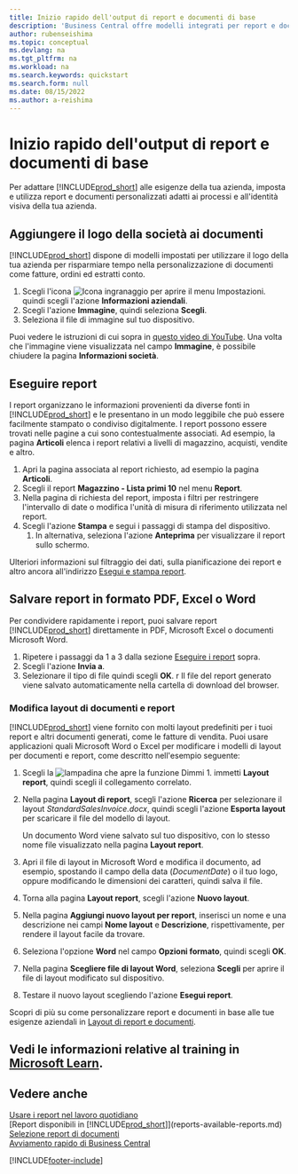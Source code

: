 ```yaml
---
title: Inizio rapido dell'output di report e documenti di base
description: 'Business Central offre modelli integrati per report e documenti, con molte opzioni di personalizzazione per adattarli alle esigenze della tua azienda.'
author: rubenseishima
ms.topic: conceptual
ms.devlang: na
ms.tgt_pltfrm: na
ms.workload: na
ms.search.keywords: quickstart
ms.search.form: null
ms.date: 08/15/2022
ms.author: a-reishima
---
```


# <a name="basic-reports-and-documents-output-quick-start" />Inizio rapido dell'output di report e documenti di base

Per adattare [!INCLUDE[prod_short](includes/prod_short.md)] alle esigenze della tua azienda, imposta e utilizza report e documenti personalizzati adatti ai processi e all'identità visiva della tua azienda.

## <a name="add-your-company-logo-to-documents" />Aggiungere il logo della società ai documenti

[!INCLUDE[prod_short](includes/prod_short.md)] dispone di modelli impostati per utilizzare il logo della tua azienda per risparmiare tempo nella personalizzazione di documenti come fatture, ordini ed estratti conto.

1. Scegli l'icona ![Icona ingranaggio per aprire il menu Impostazioni.](media/ui-experience/settings_icon_small.png) quindi scegli l'azione **Informazioni aziendali**.
2. Scegli l'azione **Immagine**, quindi seleziona **Scegli**.
3. Seleziona il file di immagine sul tuo dispositivo.

Puoi vedere le istruzioni di cui sopra in [questo video di YouTube](https://www.youtube.com/watch?v=AatXbKF1NGg). Una volta che l'immagine viene visualizzata nel campo **Immagine**, è possibile chiudere la pagina **Informazioni società**.

## <a name="run-reports" />Eseguire report

I report organizzano le informazioni provenienti da diverse fonti in [!INCLUDE[prod_short](includes/prod_short.md)] e le presentano in un modo leggibile che può essere facilmente stampato o condiviso digitalmente. I report possono essere trovati nelle pagine a cui sono contestualmente associati. Ad esempio, la pagina **Articoli** elenca i report relativi a livelli di magazzino, acquisti, vendite e altro.

1. Apri la pagina associata al report richiesto, ad esempio la pagina **Articoli**.
2. Scegli il report **Magazzino - Lista primi 10** nel menu **Report**.
3. Nella pagina di richiesta del report, imposta i filtri per restringere l'intervallo di date o modifica l'unità di misura di riferimento utilizzata nel report.
4. Scegli l'azione **Stampa** e segui i passaggi di stampa del dispositivo.
    1. In alternativa, seleziona l'azione **Anteprima** per visualizzare il report sullo schermo.

Ulteriori informazioni sul filtraggio dei dati, sulla pianificazione dei report e altro ancora all'indirizzo [Esegui e stampa report](ui-work-report.md).

## <a name="save-reports-as-pdf-excel-or-word-documents" />Salvare report in formato PDF, Excel o Word

Per condividere rapidamente i report, puoi salvare report [!INCLUDE[prod_short](includes/prod_short.md)] direttamente in PDF, Microsoft Excel o documenti Microsoft Word.

1. Ripetere i passaggi da 1 a 3 dalla sezione [Eseguire i report](#run-reports) sopra.
2. Scegli l'azione **Invia a**.
3. Selezionare il tipo di file quindi scegli **OK**.
r Il file del report generato viene salvato automaticamente nella cartella di download del browser.

### <a name="change-report-and-document-layouts" />Modifica layout di documenti e report

[!INCLUDE[prod_short](includes/prod_short.md)] viene fornito con molti layout predefiniti per i tuoi report e altri documenti generati, come le fatture di vendita. Puoi usare applicazioni quali Microsoft Word o Excel per modificare i modelli di layout per documenti e report, come descritto nell'esempio seguente:

1. Scegli la ![lampadina che apre la funzione Dimmi 1](media/ui-search/search_small.png "Dimmi cosa vuoi fare"). immetti **Layout report**, quindi scegli il collegamento correlato.
2. Nella pagina **Layout di report**, scegli l'azione **Ricerca** per selezionare il layout *StandardSalesInvoice.docx*, quindi scegli l'azione **Esporta layout** per scaricare il file del modello di layout.

    Un documento Word viene salvato sul tuo dispositivo, con lo stesso nome file visualizzato nella pagina **Layout report**.
3. Apri il file di layout in Microsoft Word e modifica il documento, ad esempio, spostando il campo della data (*DocumentDate*) o il tuo logo, oppure modificando le dimensioni dei caratteri, quindi salva il file.
4. Torna alla pagina **Layout report**, scegli l'azione **Nuovo layout**.
5. Nella pagina **Aggiungi nuovo layout per report**, inserisci un nome e una descrizione nei campi **Nome layout** e **Descrizione**, rispettivamente, per rendere il layout facile da trovare.
6. Seleziona l'opzione **Word** nel campo **Opzioni formato**, quindi scegli **OK**.
7. Nella pagina **Scegliere file di layout Word**, seleziona **Scegli** per aprire il file di layout modificato sul dispositivo.
8. Testare il nuovo layout scegliendo l'azione **Esegui report**.

Scopri di più su come personalizzare report e documenti in base alle tue esigenze aziendali in [Layout di report e documenti](ui-manage-report-layouts.md).

## <a name="see-related-training-at-microsoft-learn" />Vedi le informazioni relative al training in [Microsoft Learn](/learn/modules/work-with-reports/).

## <a name="see-also" />Vedere anche

[Usare i report nel lavoro quotidiano](reports-use-reports.md)  
[Report disponibili in [!INCLUDE[prod_short](includes/prod_short.md)]](reports-available-reports.md)  
[Selezione report di documenti](across-report-selections.md)  
[Avviamento rapido di Business Central](quick-start-business-central.md)  

[!INCLUDE[footer-include](includes/footer-banner.md)]
